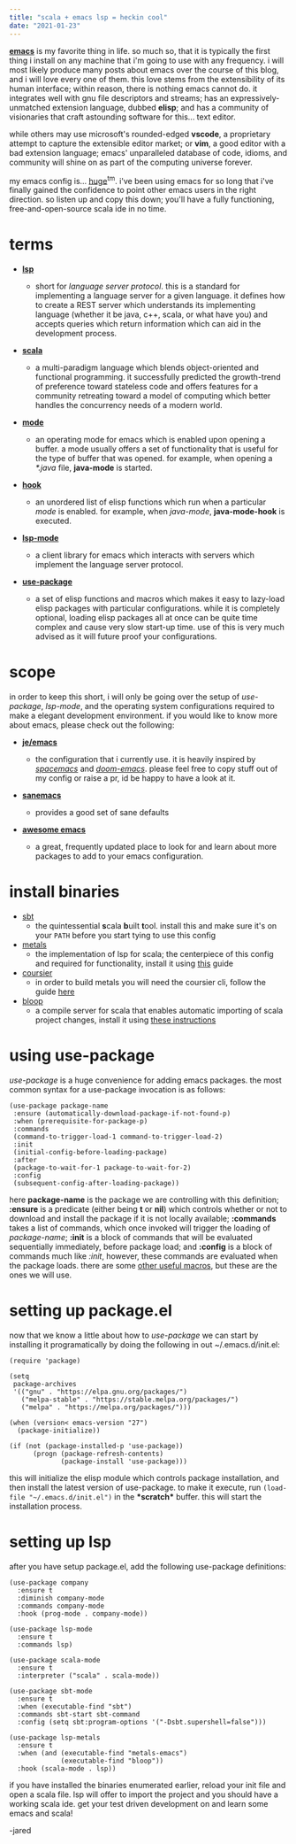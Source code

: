```yaml
---
title: "scala + emacs lsp = heckin cool"
date: "2021-01-23"
---
```


[**emacs**](https://www.gnu.org/software/emacs) is my favorite thing in life. so much so, that it is typically the first thing i install on any machine that i'm going to use with any frequency. i will most likely produce many posts about emacs over the course of this blog, and i will love every one of them. this love stems from the extensibility of its human interface; within reason, there is nothing emacs cannot do. it integrates well with gnu file descriptors and streams; has an expressively-unmatched extension language, dubbed **elisp**; and has a community of visionaries that craft astounding software for this... text editor.

while others may use microsoft's rounded-edged **vscode**, a proprietary attempt to capture the extensible editor market; or **vim**, a good editor with a bad extension language; emacs' unparalleled database of code, idioms, and community will shine on as part of the computing universe forever.

my emacs config is... [huge](https://github.com/lagooned/emacs)<sup>tm</sup>. i've been using emacs for so long that i've finally gained the confidence to point other emacs users in the right direction. so listen up and copy this down; you'll have a fully functioning, free-and-open-source scala ide in no time.

# terms

- **[lsp](https://github.com/microsoft/language-server-protocol)**
  - short for *language server protocol*. this is a standard for implementing a language server for a given language. it defines how to create a REST server which understands its implementing language (whether it be java, c++, scala, or what have you) and accepts queries which return information which can aid in the development process.

- **[scala](https://www.scala-lang.org)**
  - a multi-paradigm language which blends object-oriented and functional programming. it successfully predicted the growth-trend of preference toward stateless code and offers features for a community retreating toward a model of computing which better handles the concurrency needs of a modern world.

- **[mode](https://www.gnu.org/software/emacs/manual/html_node/emacs/Modes.html)**
  - an operating mode for emacs which is enabled upon opening a buffer. a mode usually offers a set of functionality that is useful for the type of buffer that was opened. for example, when opening a *\*.java* file, **java-mode** is started.

- **[hook](https://www.gnu.org/software/emacs/manual/html_node/elisp/Setting-Hooks.html)**
  - an unordered list of elisp functions which run when a particular *mode* is enabled. for example, when *java-mode*, **java-mode-hook** is executed.

- **[lsp-mode](https://github.com/emacs-lsp/lsp-mode)**
  - a client library for emacs which interacts with servers which implement the language server protocol.

- **[use-package](https://github.com/jwiegley/use-package)**
  - a set of elisp functions and macros which makes it easy to lazy-load elisp packages with particular configurations. while it is completely optional, loading elisp packages all at once can be quite time complex and cause very slow start-up time. use of this is very much advised as it will future proof your configurations.

# scope

in order to keep this short, i will only be going over the setup of *use-package*, *lsp-mode*, and the operating system configurations required to make a elegant development environment. if you would like to know more about emacs, please check out the following:

- **[je/emacs](http://github.com/lagooned/emacs)**
  - the configuration that i currently use. it is heavily inspired by *[spacemacs](https://www.spacemacs.org)* and *[doom-emacs](https://github.com/hlissner/doom-emacs)*. please feel free to copy stuff out of my config or raise a pr, id be happy to have a look at it.

- **[sanemacs](https://sanemacs.com)**
  - provides a good set of sane defaults

- **[awesome emacs](https://github.com/emacs-tw/awesome-emacs)**
  - a great, frequently updated place to look for and learn about more packages to add to your emacs configuration.

# install binaries

- [sbt](https://www.scala-sbt.org)
  - the quintessential **s**cala **b**uilt **t**ool. install this and make sure it's on your `PATH` before you start tying to use this config
- [metals](https://github.com/scalameta/metals)
  - the implementation of lsp for scala; the centerpiece of this config and required for functionality, install it using [this](https://scalameta.org/metals/docs/editors/emacs.html) guide
- [coursier](https://get-coursier.io)
  - in order to build metals you will need the coursier cli, follow the guide [here](https://get-coursier.io/docs/cli-installation)
- [bloop](https://scalacenter.github.io/bloop/)
  - a compile server for scala that enables automatic importing of scala project changes, install it using [these instructions](https://scalameta.org/metals/docs/build-tools/bloop.html)

<h1 id="using-use-package">using use-package</h1>

*use-package* is a huge convenience for adding emacs packages. the most common syntax for a use-package invocation is as follows:

```elisp
(use-package package-name
 :ensure (automatically-download-package-if-not-found-p)
 :when (prerequisite-for-package-p)
 :commands
 (command-to-trigger-load-1 command-to-trigger-load-2)
 :init
 (initial-config-before-loading-package)
 :after
 (package-to-wait-for-1 package-to-wait-for-2)
 :config
 (subsequent-config-after-loading-package))
```

here **package-name** is the package we are controlling with this definition; **:ensure** is a predicate (either being **t** or **nil**) which controls whether or not to download and install the package if it is not locally available; **:commands** takes a list of commands, which once invoked will trigger the loading of *package-name*; **:init** is a block of commands that will be evaluated sequentially immediately, before package load; and **:config** is a block of commands much like *:init*, however, these commands are evaluated when the package loads. there are some [other useful macros](https://github.com/jwiegley/use-package/blob/master/README.md), but these are the ones we will use.

<h1 id="setting-up-package-el">setting up package.el</h1>

now that we know a little about how to *use-package* we can start by installing it programatically by doing the following in out ~/.emacs.d/init.el:

```elisp
(require 'package)

(setq
 package-archives
 '(("gnu" . "https://elpa.gnu.org/packages/")
   ("melpa-stable" . "https://stable.melpa.org/packages/")
   ("melpa" . "https://melpa.org/packages/")))

(when (version< emacs-version "27")
  (package-initialize))

(if (not (package-installed-p 'use-package))
      (progn (package-refresh-contents)
             (package-install 'use-package)))
```

this will initialize the elisp module which controls package installation, and then install the latest version of use-package. to make it execute, run `(load-file "~/.emacs.d/init.el")` in the **\*scratch\*** buffer. this will start the installation process.

# setting up lsp

after you have setup package.el, add the following use-package definitions:

```elisp
(use-package company
  :ensure t
  :diminish company-mode
  :commands company-mode
  :hook (prog-mode . company-mode))

(use-package lsp-mode
  :ensure t
  :commands lsp)

(use-package scala-mode
  :ensure t
  :interpreter ("scala" . scala-mode))

(use-package sbt-mode
  :ensure t
  :when (executable-find "sbt")
  :commands sbt-start sbt-command
  :config (setq sbt:program-options '("-Dsbt.supershell=false")))

(use-package lsp-metals
  :ensure t
  :when (and (executable-find "metals-emacs")
             (executable-find "bloop"))
  :hook (scala-mode . lsp))
```

if you have installed the binaries enumerated earlier, reload your init file and open a scala file. lsp will offer to import the project and you should have a working scala ide. get your test driven development on and learn some emacs and scala!

-jared
